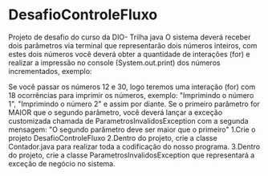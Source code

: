 # DesafioControleFluxo
Projeto de desafio do curso da DIO- Trilha java
O sistema deverá receber dois parâmetros via terminal que representarão dois números inteiros, com estes dois números você deverá obter a quantidade de interações (for) e realizar a impressão no console (System.out.print) dos números incrementados, exemplo:

Se você passar os números 12 e 30, logo teremos uma interação (for) com 18 ocorrências para imprimir os números, exemplo: "Imprimindo o número 1", "Imprimindo o número 2" e assim por diante.
Se o primeiro parâmetro for MAIOR que o segundo parâmetro, você deverá lançar a exceção customizada chamada de ParametrosInvalidosException com a segunda mensagem: "O segundo parâmetro deve ser maior que o primeiro"
1.Crie o projeto DesafioControleFluxo
2.Dentro do projeto, crie a classe Contador.java para realizar toda a codificação do nosso programa.
3.Dentro do projeto, crie a classe ParametrosInvalidosException que representará a exceção de negócio no sistema.

